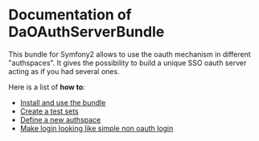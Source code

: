 Documentation of DaOAuthServerBundle
====================================

This bundle for Symfony2 allows to use the oauth mechanism in different "authspaces". It gives the possibility to build a unique SSO oauth server acting as if you had several ones.

Here is a list of **how to**:

- [Install and use the bundle](installation.md)
- [Create a test sets](test.md)
- [Define a new authspace](authspace.md)
- [Make login looking like simple non oauth login](simple-login.md)